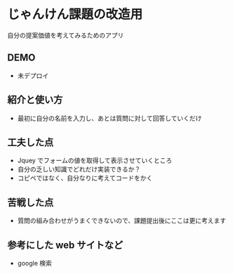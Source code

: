 # じゃんけん課題の改造用

自分の提案価値を考えてみるためのアプリ

## DEMO

- 未デプロイ

## 紹介と使い方

- 最初に自分の名前を入力し、あとは質問に対して回答していくだけ

## 工夫した点

- Jquey でフォームの値を取得して表示させていくところ
- 自分の乏しい知識でどれだけ実装できるか？
- コピペではなく、自分なりに考えてコードをかく

## 苦戦した点

- 質問の組み合わせがうまくできないので、課題提出後にここは更に考えます

## 参考にした web サイトなど

- google 検索
